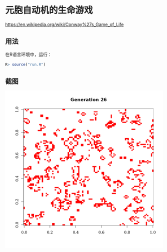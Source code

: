 # 元胞自动机的生命游戏

<https://en.wikipedia.org/wiki/Conway%27s_Game_of_Life>

## 用法

在R语言环境中，运行：

```r
R> source("run.R")
```

## 截图

![](screenshot.png)
